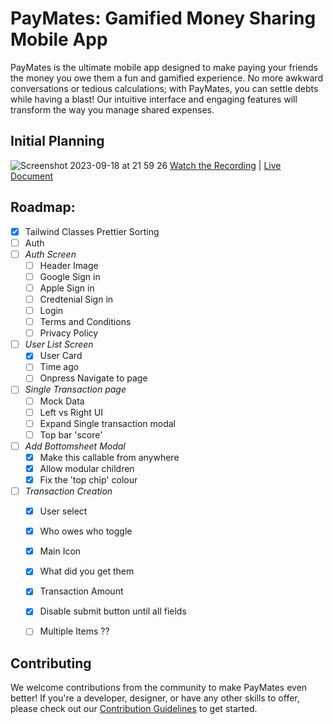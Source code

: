 # PayMates: Gamified Money Sharing Mobile App

PayMates is the ultimate mobile app designed to make paying your friends the money you owe them a fun and gamified experience. No more awkward conversations or tedious calculations; with PayMates, you can settle debts while having a blast! Our intuitive interface and engaging features will transform the way you manage shared expenses.

## Initial Planning
![Screenshot 2023-09-18 at 21 59 26](https://github.com/imprisonedmind/paymates/assets/51891628/4cb5f4b9-16ff-4743-a2cc-6f9e0fd4f4b2)
[Watch the Recording](https://youtu.be/IFoZMOeLS6k) | [Live Document](https://www.tldraw.com/v/ABQGGPVRmYSMXB78twhyg?viewport=276%2C-85%2C4015%2C1819&page=page%3AFhBe4RY3-tSGP0No49Y83)

## Roadmap:
- [X] Tailwind Classes Prettier Sorting
- [ ] Auth
- [ ] *Auth Screen*
  - [ ] Header Image
  - [ ] Google Sign in
  - [ ] Apple Sign in
  - [ ] Credtenial Sign in
  - [ ] Login
  - [ ] Terms and Conditions
  - [ ] Privacy Policy
- [ ] *User List Screen*
  - [X] User Card
  - [ ] Time ago 
  - [ ] Onpress Navigate to page
- [ ] *Single Transaction page*
  - [ ] Mock Data
  - [ ] Left vs Right UI
  - [ ] Expand Single transaction modal
  - [ ] Top bar 'score'
- [ ] *Add Bottomsheet Modal*
  - [X] Make this callable from anywhere
  - [X] Allow modular children
  - [X] Fix the 'top chip' colour
- [ ] *Transaction Creation*
  - [X] User select
  - [X] Who owes who toggle
  - [X] Main Icon
  - [X] What did you get them
  - [X] Transaction Amount
  - [X] Disable submit button until all fields
  - [ ] Multiple Items ??



## Contributing

We welcome contributions from the community to make PayMates even better! If you're a developer, designer, or have any other skills to offer, please check out our [Contribution Guidelines](CONTRIBUTING.md) to get started.

